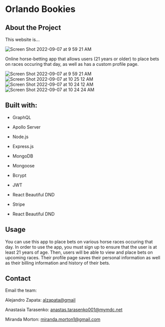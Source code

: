 # Orlando Bookies

## About the Project

This website is...

![Screen Shot 2022-09-07 at 9 59 21 AM](https://user-images.githubusercontent.com/107001559/188911886-030382bd-7659-4a51-ae9a-37a23495dc6b.png)

Online horse-betting app that allows users (21 years or older) to place bets on races occuring that day, as well as has a custom profile page. 

![Screen Shot 2022-09-07 at 9 59 21 AM](https://user-images.githubusercontent.com/107001559/188911886-030382bd-7659-4a51-ae9a-37a23495dc6b.png)
![Screen Shot 2022-09-07 at 10 25 12 AM](https://user-images.githubusercontent.com/107001559/188917579-3e966989-3c7c-4461-b6c5-e3b98f2d1e39.png)
![Screen Shot 2022-09-07 at 10 24 12 AM](https://user-images.githubusercontent.com/107001559/188917655-ba42171a-8a85-4a15-b277-0a1a36f8b4ce.png)
![Screen Shot 2022-09-07 at 10 24 24 AM](https://user-images.githubusercontent.com/107001559/188917711-402f6d12-f3f3-49ed-95ef-b0b9f6f7bfe2.png)




## Built with:
- GraphQL
- Apollo Server
- Node.js
- Express.js
- MongoDB
- Mongoose
- Bcrypt
- JWT

- React Beautiful DND

- Stripe
- React Beautiful DND

## Usage
You can use this app to place bets on various horse races occuring that day. In order to use the app, you must sign up to ensure that the user is at least 21 years of age. Then, users will be able to view and place bets on upcoming races. Their profile page saves their personal information as well as their billing information and history of their bets. 

## Contact
Email the team:

Alejandro Zapata: <alzapata@gmail>

Anastasia Tarasenko: <anastas.tarasenko001@mymdc.net>

Miranda Morton: <miranda.morton1@gmail.com>

